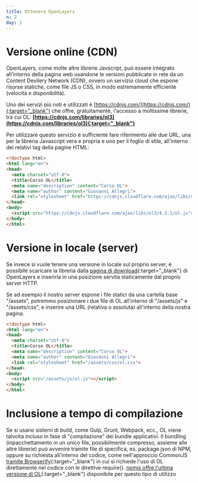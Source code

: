 ```yaml
---
title: Ottenere OpenLayers
n: 2
day: 1
---
```

Versione online (CDN)
====================
OpenLayers, come molte altre librerie Javscript, può essere integrato all'interno della pagina web usandone le versioni pubblicate in rete da un Content Devilery Network (CDN), ovvero un servizio cloud che espone risorse statiche, come file JS o CSS, in modo estremamente efficiente (velocità e disponibilità).

Uno dei servizi più noti e utilizzati è [https://cdnjs.com/](https://cdnjs.com/){:target="_blank"} che offre, gratuitamente, l'accesso a moltissime librerie, tra cui OL: **[https://cdnjs.com/libraries/ol3](https://cdnjs.com/libraries/ol3){:target="_blank"}**

Per utilizzare questo servizio è sufficiente fare riferimento alle due URL, una per la libreria Javascript vera e propria e uno per il foglio di stile, all'interno dei relativi tag della pagine HTML:

``` html
<!doctype html>
<html lang="en">
<head>
  <meta charset="utf-8">
  <title>Corso OL</title>
  <meta name="description" content="Corso OL">
  <meta name="author" content="Giovanni Allegri">
  <link rel="stylesheet" href="https://cdnjs.cloudflare.com/ajax/libs/ol3/4.3.1/ol.css">
</head>
<body>
  <script src="https://cdnjs.cloudflare.com/ajax/libs/ol3/4.3.1/ol.js"></script>
</body>
</html>
```

Versione in locale (server)
===========================
Se invece si vuole tenere una versione in locale sul proprio server, è possibile scaricare la libreria dalla [pagina di download](http://openlayers.org/download/){:target="_blank"} di OpenLayers e inserirla in una posizione servita staticamente dal proprio server HTTP.

Se ad esempio il nostro server espone i file statici da una cartella base "/assets", potremmo posizionare i due file di OL all'interno di "/assets/js" e "/assets/css", e inserire una URL (relativa o assoluta) all'interno della nostra pagina.

``` html
<!doctype html>
<html lang="en">
<head>
  <meta charset="utf-8">
  <title>Corso OL</title>
  <meta name="description" content="Corso OL">
  <meta name="author" content="Giovanni Allegri">
  <link rel="stylesheet" href="/assets/css/ol.css">
</head>
<body>
  <script src="/assets/js/ol.js"></script>
</body>
</html>
```

Inclusione a tempo di compilazione
==================================
Se si usano sistemi di build, come Gulp, Grunt, Webpack, ecc., OL viene talvolta incluso in fase di "compilazione" dei bundle applicativi. 
Il bundling (inpacchettamento in un unico file, possibilmente compresso, assieme alle altre librerie) può avvenire tramite file di specifica, es. package.json di NPM, oppure su richiesta all'interno del codice, come nell'approccio CommonJS [tramite Browserify](https://openlayers.org/en/latest/doc/tutorials/browserify.html){:target="_blank"} in cui si richiede l'uso di OL direttamente nel codice con le direttive require().
[npmjs offre l'ultima versione di OL](https://www.npmjs.com/package/openlayers){:target="_blank"} disponibile per questo tipo di utilizzo